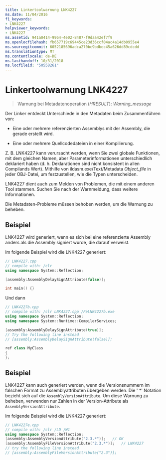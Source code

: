 ```yaml
---
title: Linkertoolwarnung LNK4227
ms.date: 11/04/2016
f1_keywords:
- LNK4227
helpviewer_keywords:
- LNK4227
ms.assetid: 941a0414-9964-4e02-8487-f9daa42ef7f9
ms.openlocfilehash: fb657719c69445ce23d36ccf04ac4a14db0955e4
ms.sourcegitcommit: 6052185696adca270bc9bdbec45a626dd89cdcdd
ms.translationtype: MT
ms.contentlocale: de-DE
ms.lasthandoff: 10/31/2018
ms.locfileid: "50558261"
---
```

# <a name="linker-tools-warning-lnk4227"></a>Linkertoolwarnung LNK4227

> Warnung bei Metadatenoperation (*HRESULT*): *Warning_message*

Der Linker entdeckt Unterschiede in den Metadaten beim Zusammenführen von:

- Eine oder mehrere referenzierten Assemblys mit der Assembly, die gerade erstellt wird.

- Eine oder mehrere Quellcodedateien in einer Kompilierung.

Z. B. LNK4227 kann verursacht werden, wenn Sie zwei globale Funktionen, mit dem gleichen Namen, aber Parameterinformationen unterschiedlich deklariert haben (d. h. Deklarationen sind nicht konsistent in allen Compilands Wert). Mithilfe von ildasm.exe/Text/Metadata *Object_file* in jeder OBJ-Datei, um festzustellen, wie die Typen unterscheiden.

LNK4227 dient auch zum Melden von Problemen, die mit einem anderen Tool stammen. Suchen Sie nach der Warnmeldung, dass weitere Informationen.

Die Metadaten-Probleme müssen behoben werden, um die Warnung zu beheben.

## <a name="example"></a>Beispiel

LNK4227 wird generiert, wenn es sich bei eine referenzierte Assembly anders als die Assembly signiert wurde, die darauf verweist.

Im folgende Beispiel wird die LNK4227 generiert:

```cpp
// LNK4227.cpp
// compile with: /clr
using namespace System::Reflection;

[assembly:AssemblyDelaySignAttribute(false)];

int main() {}
```

Und dann

```cpp
// LNK4227b.cpp
// compile with: /clr LNK4227.cpp /FeLNK4227b.exe
using namespace System::Reflection;
using namespace System::Runtime::CompilerServices;

[assembly:AssemblyDelaySignAttribute(true)];
// Try the following line instead
// [assembly:AssemblyDelaySignAttribute(false)];

ref class MyClass
{
};
```

## <a name="example"></a>Beispiel

LNK4227 kann auch generiert werden, wenn die Versionsnummern im falschen Format zu Assemblyattributen übergeben werden.  Die ' *' Notation bezieht sich auf die `AssemblyVersionAttribute`.  Um diese Warnung zu beheben, verwenden nur Zahlen in der Version-Attribute als `AssemblyVersionAttribute`.

Im folgende Beispiel wird die LNK4227 generiert:

```cpp
// LNK4227e.cpp
// compile with: /clr /LD /W1
using namespace System::Reflection;
[assembly:AssemblyVersionAttribute("2.3.*")];   // OK
[assembly:AssemblyFileVersionAttribute("2.3.*")];   // LNK4227
// try the following line instead
// [assembly:AssemblyFileVersionAttribute("2.3")];
```